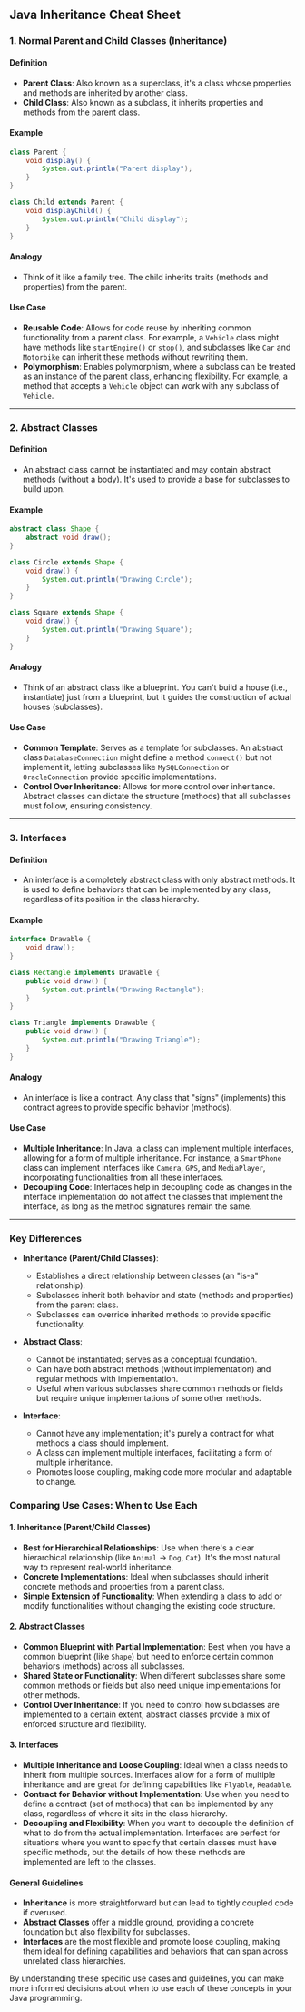 ## Java Inheritance Cheat Sheet

### 1. Normal Parent and Child Classes (Inheritance)

#### Definition

- **Parent Class**: Also known as a superclass, it's a class whose properties and methods are inherited by another class.
- **Child Class**: Also known as a subclass, it inherits properties and methods from the parent class.

#### Example

```java
class Parent {
    void display() {
        System.out.println("Parent display");
    }
}

class Child extends Parent {
    void displayChild() {
        System.out.println("Child display");
    }
}
```

#### Analogy

- Think of it like a family tree. The child inherits traits (methods and properties) from the parent.

#### Use Case

- **Reusable Code**: Allows for code reuse by inheriting common functionality from a parent class. For example, a `Vehicle` class might have methods like `startEngine()` or `stop()`, and subclasses like `Car` and `Motorbike` can inherit these methods without rewriting them.
- **Polymorphism**: Enables polymorphism, where a subclass can be treated as an instance of the parent class, enhancing flexibility. For example, a method that accepts a `Vehicle` object can work with any subclass of `Vehicle`.

---

### 2. Abstract Classes

#### Definition

- An abstract class cannot be instantiated and may contain abstract methods (without a body). It's used to provide a base for subclasses to build upon.

#### Example

```java
abstract class Shape {
    abstract void draw();
}

class Circle extends Shape {
    void draw() {
        System.out.println("Drawing Circle");
    }
}

class Square extends Shape {
    void draw() {
        System.out.println("Drawing Square");
    }
}
```

#### Analogy

- Think of an abstract class like a blueprint. You can't build a house (i.e., instantiate) just from a blueprint, but it guides the construction of actual houses (subclasses).

#### Use Case

- **Common Template**: Serves as a template for subclasses. An abstract class `DatabaseConnection` might define a method `connect()` but not implement it, letting subclasses like `MySQLConnection` or `OracleConnection` provide specific implementations.
- **Control Over Inheritance**: Allows for more control over inheritance. Abstract classes can dictate the structure (methods) that all subclasses must follow, ensuring consistency.

---

### 3. Interfaces

#### Definition

- An interface is a completely abstract class with only abstract methods. It is used to define behaviors that can be implemented by any class, regardless of its position in the class hierarchy.

#### Example

```java
interface Drawable {
    void draw();
}

class Rectangle implements Drawable {
    public void draw() {
        System.out.println("Drawing Rectangle");
    }
}

class Triangle implements Drawable {
    public void draw() {
        System.out.println("Drawing Triangle");
    }
}
```

#### Analogy

- An interface is like a contract. Any class that "signs" (implements) this contract agrees to provide specific behavior (methods).

#### Use Case

- **Multiple Inheritance**: In Java, a class can implement multiple interfaces, allowing for a form of multiple inheritance. For instance, a `SmartPhone` class can implement interfaces like `Camera`, `GPS`, and `MediaPlayer`, incorporating functionalities from all these interfaces.
- **Decoupling Code**: Interfaces help in decoupling code as changes in the interface implementation do not affect the classes that implement the interface, as long as the method signatures remain the same.

---

### Key Differences

- **Inheritance (Parent/Child Classes)**:

  - Establishes a direct relationship between classes (an "is-a" relationship).
  - Subclasses inherit both behavior and state (methods and properties) from the parent class.
  - Subclasses can override inherited methods to provide specific functionality.

- **Abstract Class**:

  - Cannot be instantiated; serves as a conceptual foundation.
  - Can have both abstract methods (without implementation) and regular methods with implementation.
  - Useful when various subclasses share common methods or fields but require unique implementations of some other methods.

- **Interface**:
  - Cannot have any implementation; it's purely a contract for what methods a class should implement.
  - A class can implement multiple interfaces, facilitating a form of multiple inheritance.
  - Promotes loose coupling, making code more modular and adaptable to change.

### Comparing Use Cases: When to Use Each

#### 1. Inheritance (Parent/Child Classes)

- **Best for Hierarchical Relationships**: Use when there's a clear hierarchical relationship (like `Animal` -> `Dog`, `Cat`). It's the most natural way to represent real-world inheritance.
- **Concrete Implementations**: Ideal when subclasses should inherit concrete methods and properties from a parent class.
- **Simple Extension of Functionality**: When extending a class to add or modify functionalities without changing the existing code structure.

#### 2. Abstract Classes

- **Common Blueprint with Partial Implementation**: Best when you have a common blueprint (like `Shape`) but need to enforce certain common behaviors (methods) across all subclasses.
- **Shared State or Functionality**: When different subclasses share some common methods or fields but also need unique implementations for other methods.
- **Control Over Inheritance**: If you need to control how subclasses are implemented to a certain extent, abstract classes provide a mix of enforced structure and flexibility.

#### 3. Interfaces

- **Multiple Inheritance and Loose Coupling**: Ideal when a class needs to inherit from multiple sources. Interfaces allow for a form of multiple inheritance and are great for defining capabilities like `Flyable`, `Readable`.
- **Contract for Behavior without Implementation**: Use when you need to define a contract (set of methods) that can be implemented by any class, regardless of where it sits in the class hierarchy.
- **Decoupling and Flexibility**: When you want to decouple the definition of what to do from the actual implementation. Interfaces are perfect for situations where you want to specify that certain classes must have specific methods, but the details of how these methods are implemented are left to the classes.

#### General Guidelines

- **Inheritance** is more straightforward but can lead to tightly coupled code if overused.
- **Abstract Classes** offer a middle ground, providing a concrete foundation but also flexibility for subclasses.
- **Interfaces** are the most flexible and promote loose coupling, making them ideal for defining capabilities and behaviors that can span across unrelated class hierarchies.

By understanding these specific use cases and guidelines, you can make more informed decisions about when to use each of these concepts in your Java programming.
